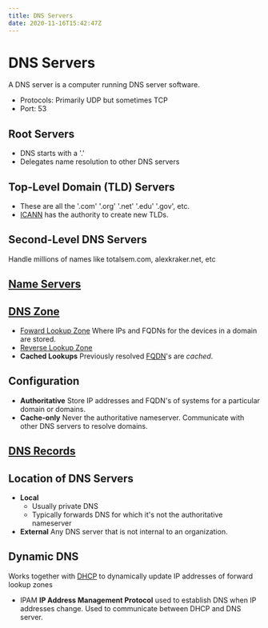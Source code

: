 ```yaml
---
title: DNS Servers
date: 2020-11-16T15:42:47Z
---
```


# DNS Servers

A DNS server is a computer running DNS server software.
* Protocols: Primarily UDP but sometimes TCP
* Port: 53

## Root Servers 
* DNS starts with a '.'
* Delegates name resolution to other DNS servers

## Top-Level Domain (TLD) Servers 
* These are all the '.com' '.org' '.net' '.edu' '.gov', etc.
* [ICANN](20201116155024-icann.md) has the authority to create new TLDs.

## Second-Level DNS Servers 
Handle millions of names like totalsem.com, alexkraker.net, etc

## [Name Servers](20201117152350-name-servers.md)

## [DNS Zone](20201117152732-zone.md)
* [Foward Lookup Zone](2021-02-02--06-56-38Z--foward_lookup_zone.md.md)
	Where IPs and FQDNs for the devices in a domain are stored.
* [Reverse Lookup Zone](2021-02-02--07-15-25Z--reverse_lookup_zone.md.md)
* **Cached Lookups**
	Previously resolved [FQDN](20201117152114-fqdn.md)'s are _cached_.

## Configuration
* **Authoritative**
	Store IP addresses and FQDN's of systems for a particular domain or domains.
* **Cache-only**
	Never the authoritative nameserver. Communicate with other DNS servers to 
	resolve domains.

## [DNS Records](20201117152831-dns-record.md) 

## Location of DNS Servers 
* **Local**
	+ Usually private DNS
	+ Typically forwards DNS for which it's not the authoritative nameserver
* **External**
	Any DNS server that is not internal to an organization.

## Dynamic DNS 
Works together with [DHCP](2020-10-21--13-18-28Z--dhcp.org) to
dynamically update IP addresses of forward lookup zones
* IPAM
	**IP Address Management Protocol** used to establish DNS when IP addresses
	change. Used to communicate between DHCP and DNS server.
